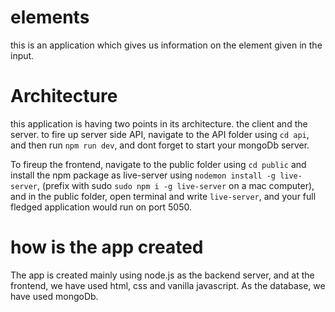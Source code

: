 # elements

 this is an application which gives us information on the element given in the input.

# Architecture

this application is having two points in its architecture. the client and the server. to fire up server side API, navigate to the API folder using `cd api`, and then run `npm run dev`, and dont forget to start your mongoDb server.

To fireup the frontend, navigate to the public folder using `cd public` and install the npm package as live-server using `nodemon install -g live-server`, (prefix with sudo `sudo npm i -g live-server` on a mac computer), and in the public folder, open terminal and write `live-server`, and your full fledged application would run on port 5050.

# how is the app created

The app is created mainly using node.js as the backend server, and at the frontend, we have used html, css and vanilla javascript. As the database, we have used mongoDb.
